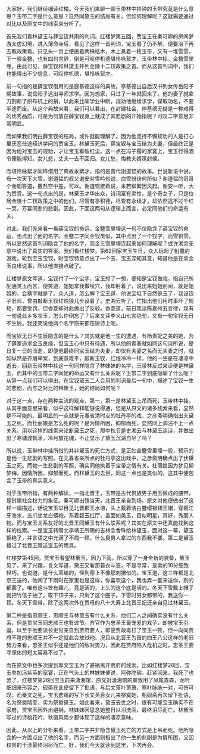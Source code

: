 
大家好，我们继续细读红楼。今天我们来聊一聊玉带林中挂钟的玉带究竟是什么意思？玉带二字是什么意思？自然同黛玉的结局有关，但如何理解呢？这就需要通过对比以及原文中的线索来分析了。

首先我们看林黛玉与薛宝钗共用的判词。红楼梦第五回，贾宝玉在秦可卿的房间梦游太虚幻境，进入薄命寺后，看见了这样一首判词，宝玉看了仍不解，便要治下再去取政策看。只见头一页上便画着两株枯木，木上悬着一枚玉带，又有一堆雪雪，下一股金簪，也有四句言辞，倒是可叹停机德堪怜咏絮才，玉带林中挂，金簪雪里埋。由此可见，薛宝钗和林黛玉并列金陵十二钗政策之首。而从这首判词中，我们也能得出不少信息，可叹停机德，堪怜咏絮才。

前一句指的是薛宝钗借用的是庭基德这样的典故。亭基德出自后汉书列女传岳阳子期故事，说岳阳子远出寻师求学。因为想家，只过了一年就回来了。他的妻子就拿刀割断了织布机上的捐，以此来比喻学业中断，规劝他继续求学，谋取功名，不要半途而废。从这个典故来看，我们可以看出，在封建社会，停基德无疑是一种难得的优秀品质，可是为何放在薛宝钗身上就成了其悲剧的开始指呢？可叹二字意思非常明显。

而如果我们明白薛宝钗的结局，或许就能理解了。因为他坚持不懈规劝的人是打心里厌恶仕途经济学问的贾宝玉。林黛玉死后，薛宝钗与宝玉结为夫妻，但最终正是因为他对宝玉的规劝，才让宝玉看破红尘。这一点在冯子樱的家宴上，宝玉行得酒令便能得知。女儿悲，丈夫一去不回归。女儿愁，悔教夫婿觅封侯。

而堪怜咏絮才同样借用了典故永絮才，指的是晋代谢道韫的故事。世说新语中说，有一次天下大雪，谢道韫的叔父谢安对雪吟句说，白雪纷纷何所似？谢道韫的哥哥个谢朗答道，撒盐空中差，可以。谢道韫接着说，未若柳絮因风起。谢安一听，大为赞赏。这一句点出的是，林黛玉才华出众，诗词富有灵性，是个奇女子，只是位居金陵十二钗政策之中的他们，尽管有亭积德，尽管有永续才，却依然逃不过千红一哭，万宴同悲的悲剧。因此，下面这两句从逻辑上而言，必定同他们的命运有关。

对此，我们先来看一看薛宝钗的命运。金簪雪里埋这一句不仅隐含了薛宝钗的命运，也点出了他的名字。金簪二字同金钗类似，其中点出了一个钗字，而雪铜雪，所以显然这首判词隐含了他的名字，而金三雪里埋连起来如何理解呢？或许湘灵无意中说出了真实的答案。我们看红楼梦，第62回家宝玉生日，众人玩起了射覆的游戏，轮到宝玉宝钗，时宝钗特意点出了一个玉，宝玉深知其意，知道他是在拿金玉良缘说事，所以他直接点破了。

红楼梦原文写道，宝钗付了一个宝字，宝玉想了一想，便知是宝钗做戏，指自己所配通灵玉而言，便笑道，姐姐拿我做哑穴，我却射着了，说出来姐姐别闹，就是姐姐的，会猜字就是了。众人道，怎么解？宝玉道，他说宝坻下自然是玉了，我设钗子旧师，曾由敲断玉钗红烛狼几步设着了。史湘云听了，忙指出他们用时事坏了规矩，都要受罚。但香菱却对此做出了反驳。香菱道，前日我读陈嘉州五言律，现有一句说此乡多宝玉，怎么你倒忘了？后来又读李义山七言绝句，又有一句宝钗无日不生辰。我还笑说他两个名字原来都在唐诗上呢。

而宝钗无日不生辰隐含的是什么？其实就是他一生的遭遇，有杨贵妃之美的她，为了薛家追求金玉良缘，但宝玉心中只有待遇，所以他的青春就如同这句诗所说，是日复一日的流逝，即便他最终同宝玉结为夫妻，却仅有夫妻之名而无夫妻之时，就如纵然是齐眉举案，到底意难平，敲断玉钗，红烛冷冷一样，他的一生是在凄凉中逝去。回到玉带林中挂这一句同样隐含了林妹妹的名字，玉带林反过来读便是林黛玉，而其中的玉带二字同她的命运又有什么关系呢？玉带二字到底隐喻了什么呢？从第一点我们可以得出，在宝钗黛玉二人合用的判词最后一句中，描述了宝钗一生的悲剧，而与之对比的林黛玉，她的结局如何呢？

对于这一点，存在两种主流的观点，第一，第一是林黛玉上吊而死，玉带林中挂。从其字面意思来看，似乎这样解释能够说得通，但是从原文的诸多线索来看，显然是不可能的。最明显的一点就是元春省清时点的牡丹亭的戏，之彦斋明确指出夫黛玉之死。而杜丽娘是怎么死的呢？是为情所困，抑郁而死，显然同上调沾不上一点关系。用以这样的线索来论断黛玉之死，那中秋节是史湘云与林黛玉连诗，并做出出了寒塘渡鹤潆，冷月放花魂，不正显示了黛玉沉湖自尽了吗？

所以说，玉带林中挂所指的并非黛玉的死亡方式，是正如金簪雪里埋一般，预示的是他一生悲剧的写照。在元春省亲所点的牡丹亭这出戏中，之彦斋明确点出了伏黛玉之死。而她一生悲剧的写照，确实同他执着于宝带之情有关。杜丽娘因为梦见柳梦梅，因情所困，抑郁而死。而林黛玉的去世，同这一点也是类似的。这其中便包含了玉带的真实意义。

对于玉带所指，有两种解读，一指北晋王，玉带是古代贵族男子用玉做成的腰带，是封建社会权力的象征。秦可卿出殡当天，北晋王亲自到场，原文对他便做出了这样一幅描述，话说宝玉举目见北晋郡王水溶，头上戴着洁白簪缨银翅王帽，穿着江牙海水，五爪坐龙白蟒袍，系着碧玉红厅，盖面如美玉，目似明星，真好，秀丽人物。而与宝玉关系友好的北晋王同黛玉有什么联系呢？其实在原文中还真能找到这样的线索。一是宝玉转赠北李靖王所赐的吉林念香珠给林黛玉，面对这一幕，黛玉拒绝了，并言语之中充满了不屑一顾，什么臭男人拿过的东西我不要。第二是黛玉接过了北晋王赠送宝玉的雨具。

红楼梦第45回，贾宝玉看望林黛玉，因为下雨，所以穿了一身全新的装备，黛玉见了，来了兴趣，言文写道，黛玉又看那蓑衣斗笠，不是寻常，是卖的10分细致轻巧，也说道，是什么草编的，怪到穿上不像那刺猬似的。宝玉道，这三样都是北京王送的，他闲了下雨时在家里也是这样，你喜欢这个，我也弄一套来送你，别的都罢了。唯有这斗笠有趣儿，竟是活的，上头的这个底是活的。冬天下雪戴上帽子就把竹信子抽了，取下顶子来，只剩了这个圈子。下雪时男女都带的，我送你一顶。冬天下雪带。除了这两次外在贾母的八十大寿上北晋王妃还亲自见过林黛玉。

第二种是指忠顺王，忠顺王与林黛玉有什么关系，他们二人之间确实没有什么关系，但是贾宝玉同忠顺王也有过节。齐官作为忠圣王最宠爱的戏子，却被宝玉引逗，以至于他要派长史官亲自到贾府要人，即便贾政毒打了宝玉一顿，但一向同贾府不睦的忠顺王并不一定就此会放过他。况且从北晋王为首的四王八公这样的老旧势力来看，忠圣王似乎还是他们的敌对势力，因此在贾府陷入危机之时，忠圣王要寻保佑的短太容易不过了。

而在原文中也多次提到厚文宝玉为了避祸离开贾府的线索。比如红楼梦28回，宝玉参加冯紫英的家宴，正在气头上的林妹妹便说，阿弥陀佛，赶紧回来，我死了也罢了。红楼梦第26回宝玉前来潇湘馆，原文对潇湘馆的景致用了凤尾森森，龙吟细细来形容之，砚斋在此便留下了批语，与后文落叶萧萧，寒叶脉脉一对，可伤可叹。而秦文之死，宝玉悲痛的写下长文芙蓉女儿来祭奠她，甄砚斋再次留下批语，名为祭奠晴雯，实为祭奠黛玉。如此看来，黛玉去世之时，很有可能宝玉确实不在家府。贾宝玉因外出避祸，林妹妹因思念她整日以泪洗面，最终泪尽而亡。林黛玉写过的诗桃花吟、秋窗风雨夕都体现了这样的凄凉意味。

因此，从以上的分析来看，玉带二字并非隐含黛玉死亡的方式是上吊而死。他所隐含的一方面点出了他的名字，而另一方面则指出了他一生的悲剧是为情所困，又因权贵的干涉最终泪尽而亡。好，我们今天就读到这里，下次再会。


